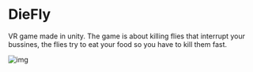 # DieFly
VR game made in unity. The game is about killing flies that interrupt your bussines, the flies try to eat your food so you have to kill them fast.

![img](https://imgur.com/q9IqsEH.gif)
